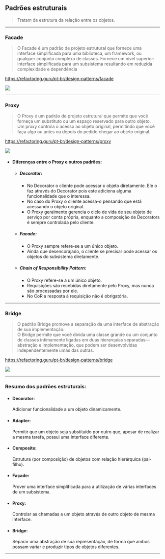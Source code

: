 ## Padrões estruturais
> Tratam da estrutura da relação entre os objetos.
___

### Facade
> O Facade é um padrão de projeto estrutural que fornece uma interface 
simplificada para uma biblioteca, um framework, ou qualquer conjunto 
complexo de classes.
> Fornece um nível superior: interface simplificada para um subsistema resultando em
reduzida complexidade e dependência

https://refactoring.guru/pt-br/design-patterns/facade

![](https://refactoring.guru/images/patterns/diagrams/facade/structure.png)
___

### Proxy
> O Proxy é um padrão de projeto estrutural que permite que você forneça
um substituto ou um espaço reservado para outro objeto.  
> Um proxy controla o acesso ao objeto original, permitindo que você faça algo ou antes 
ou depois do pedido chegar ao objeto original.

https://refactoring.guru/pt-br/design-patterns/proxy

![](https://refactoring.guru/images/patterns/diagrams/proxy/structure.png)

- #### Diferenças entre o Proxy e outros padrões:
    - ##### Decorator:
        - No Decorator o cliente pode acessar o objeto diretamente. 
        Ele o faz através do Decorator pois este adiciona alguma funcionalidade que o interessa.
        - No caso do Proxy o cliente acessa-o pensando que está acessando o objeto original.
        - O Proxy geralmente gerencia o ciclo de vida de seu objeto de serviço por conta própria, 
        enquanto a composição de Decorators é sempre controlada pelo cliente.
    - ##### Facade:
        - O Proxy sempre refere-se a um único objeto.  
        - Ainda que desencorajado, o cliente se precisar pode acessar os objetos do subsistema 
        diretamente.
    - ##### Chain of Responsibility Pattern:
        - O Proxy refere-se a um único objeto.
        - Requisições são recebidas diretamente pelo Proxy, mas nunca são processadas por ele.
        - No CoR a resposta à requisição não é obrigatória.
___

### Bridge
> O padrão Bridge promove a separação da uma interface de abstração de sua implementação.  
> O Bridge permite que você divida uma classe grande ou um conjunto de classes intimamente ligadas
em duas hierarquias separadas—abstração e implementação, 
que podem ser desenvolvidas independentemente umas das outras.

https://refactoring.guru/pt-br/design-patterns/bridge

![](https://refactoring.guru/images/patterns/diagrams/bridge/structure-pt-br.png)
___

### Resumo dos padrões estruturais:
- #### Decorator: 
    Adicionar funcionalidade a um objeto dinamicamente.
- #### Adapter: 
    Permitir que um objeto seja substituído por outro que, apesar de realizar a mesma tarefa, 
    possui uma interface diferente.
- #### Composite: 
    Estrutura (por composição) de objetos com relação hierárquica (pai-filho).
- #### Façade: 
    Prover uma interface simplificada para a utilização de várias interfaces de um subsistema.
- #### Proxy: 
    Controlar as chamadas a um objeto através de outro objeto de mesma interface.
- #### Bridge: 
    Separar uma abstração de sua representação, de forma que ambos possam variar e produzir 
    tipos de objetos diferentes.
___